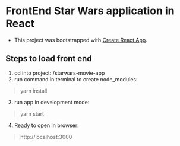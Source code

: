 # FrontEnd Star Wars application in React

- This project was bootstrapped with [Create React App](https://github.com/facebook/create-react-app).

## Steps to load front end
1. cd into project: /starwars-movie-app
2. run command in terminal to create node_modules:
>yarn install
3. run app in development mode:
>yarn start
4. Ready to open in browser:
>http://localhost:3000

